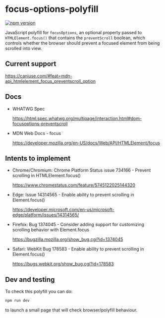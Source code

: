 # focus-options-polyfill

[![npm version](http://img.shields.io/npm/v/focus-options-polyfill.svg?label=npm%20package&style=flat-square&logo=npm&logoWidth=20)](https://npmjs.com/package/focus-options-polyfill "View this project on npm")

JavaScript polyfill for `focusOptions`, an optional property passed to `HTMLElement.focus()` that contains the `preventScroll` boolean, which controls whether the browser should prevent a focused element from being scrolled into view.


## Current support

https://caniuse.com/#feat=mdn-api_htmlelement_focus_preventscroll_option


## Docs

* WHATWG Spec

  https://html.spec.whatwg.org/multipage/interaction.html#dom-focusoptions-preventscroll

* MDN Web Docs - focus

  https://developer.mozilla.org/en-US/docs/Web/API/HTMLElement/focus


## Intents to implement

* Chrome/Chromium: Chrome Platform Status issue 734166 - Prevent scrolling in HTMLElement.focus()

  https://www.chromestatus.com/feature/5745122025144320

* Edge: Issue 14314565 - Enable ability to prevent scrolling in Element.focus()

  https://developer.microsoft.com/en-us/microsoft-edge/platform/issues/14314565/

* Firefox: Bug 1374045 - Consider adding support for customizing scrolling behavior with Element.focus

  https://bugzilla.mozilla.org/show_bug.cgi?id=1374045

* Safari: WebKit Bug 178583 - Enable ability to prevent scrolling in Element.focus()

  https://bugs.webkit.org/show_bug.cgi?id=178583


## Dev and testing

To check this polyfill you can do:

```bash
npm run dev
```

to launch a small page that will check browser/polyfill behaviour.
